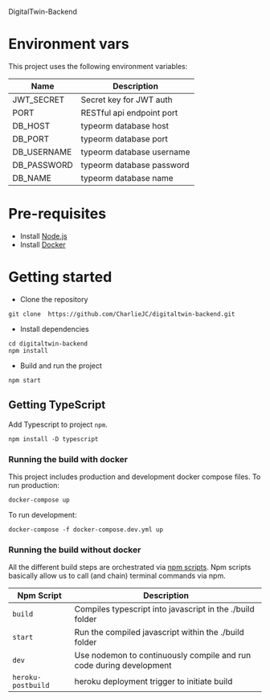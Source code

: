 DigitalTwin-Backend

# Environment vars

This project uses the following environment variables:

| Name        | Description               |
| ----------- | ------------------------- |
| JWT_SECRET  | Secret key for JWT auth   |
| PORT        | RESTful api endpoint port |
| DB_HOST     | typeorm database host     |
| DB_PORT     | typeorm database port     |
| DB_USERNAME | typeorm database username |
| DB_PASSWORD | typeorm database password |
| DB_NAME     | typeorm database name     |

# Pre-requisites

- Install [Node.js](https://nodejs.org/en/)
- Install [Docker](https://docs.docker.com/get-docker/)

# Getting started

- Clone the repository

```
git clone  https://github.com/CharlieJC/digitaltwin-backend.git
```

- Install dependencies

```
cd digitaltwin-backend
npm install
```

- Build and run the project

```
npm start
```

## Getting TypeScript

Add Typescript to project `npm`.

```
npm install -D typescript
```

### Running the build with docker

This project includes production and development docker compose files.
To run production:

```
docker-compose up
```

To run development:

```
docker-compose -f docker-compose.dev.yml up
```

### Running the build without docker

All the different build steps are orchestrated via [npm scripts](https://docs.npmjs.com/misc/scripts).
Npm scripts basically allow us to call (and chain) terminal commands via npm.

| Npm Script         | Description                                                         |
| ------------------ | ------------------------------------------------------------------- |
| `build`            | Compiles typescript into javascript in the ./build folder           |
| `start`            | Run the compiled javascript within the ./build folder               |
| `dev`              | Use nodemon to continuously compile and run code during development |
| `heroku-postbuild` | heroku deployment trigger to initiate build                         |
